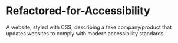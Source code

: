 # Refactored-for-Accessibility
A website, styled with CSS, describing a fake company/product that updates websites to comply with modern accessibility standards.
